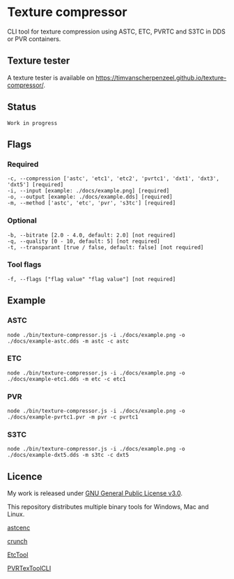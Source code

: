 # Texture compressor

CLI tool for texture compression using ASTC, ETC, PVRTC and S3TC in DDS or PVR containers.

## Texture tester

A texture tester is available on https://timvanscherpenzeel.github.io/texture-compressor/.

## Status

	Work in progress

## Flags

### Required
	-c, --compression ['astc', 'etc1', 'etc2', 'pvrtc1', 'dxt1', 'dxt3', 'dxt5'] [required]
	-i, --input [example: ./docs/example.png] [required]
	-o, --output [example: ./docs/example.dds] [required]
	-m, --method ['astc', 'etc', 'pvr', 's3tc'] [required]

### Optional
	-b, --bitrate [2.0 - 4.0, default: 2.0] [not required]
	-q, --quality [0 - 10, default: 5] [not required]
	-t, --transparant [true / false, default: false] [not required]

### Tool flags
	-f, --flags ["flag value" "flag value"] [not required]

## Example

### ASTC
	node ./bin/texture-compressor.js -i ./docs/example.png -o ./docs/example-astc.dds -m astc -c astc

### ETC
	node ./bin/texture-compressor.js -i ./docs/example.png -o ./docs/example-etc1.dds -m etc -c etc1

### PVR
	node ./bin/texture-compressor.js -i ./docs/example.png -o ./docs/example-pvrtc1.pvr -m pvr -c pvrtc1

### S3TC
    node ./bin/texture-compressor.js -i ./docs/example.png -o ./docs/example-dxt5.dds -m s3tc -c dxt5

## Licence

My work is released under [GNU General Public License v3.0](https://raw.githubusercontent.com/TimvanScherpenzeel/texture-compressor/master/LICENSE).

This repository distributes multiple binary tools for Windows, Mac and Linux.

[astcenc](https://raw.githubusercontent.com/ARM-software/astc-encoder/master/license.txt)

[crunch](https://raw.githubusercontent.com/Unvanquished/crunch/master/license.txt)

[EtcTool](https://raw.githubusercontent.com/google/etc2comp/master/LICENSE)

[PVRTexToolCLI](https://community.imgtec.com/developers/powervr/sdk-end-user-licence-agreement/)

